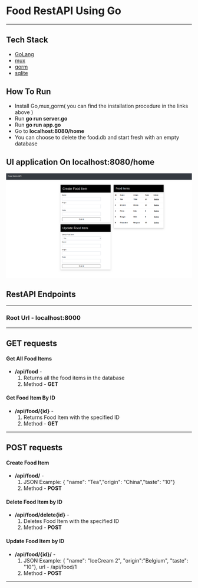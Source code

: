# Food RestAPI Using Go
****************************************************
## Tech Stack
* [GoLang](https://golang.org/)
* [mux](https://github.com/gorilla/mux)
* [gorm](https://github.com/jinzhu/gorm)
* [sqlite](https://www.sqlite.org/index.html)

## How To Run

* Install Go,mux,gorm( you can find the installation procedure in the links above )
* Run **go run server.go**
* Run **go run app.go**
* Go to **localhost:8080/home**
* You can choose to delete the food.db and start fresh with an empty database

## UI application On **localhost:8080/home** 
![ScreenShot](https://github.com/sayamss/Food-API/blob/master/screenshot/Screenshot%20from%202020-01-13%2022-12-48.png)

## RestAPI Endpoints
****************************************************
### Root Url - localhost:8000

****************************************************
## GET requests

#### Get All Food Items
* **/api/food** - 
  1. Returns all the food items in the database
  2. Method - **GET**

#### Get Food Item By ID
* **/api/food/{id}** -
  1. Returns Food Item with the specified ID
  2. Method - **GET**
  
****************************************************
## POST requests

#### Create Food Item
* **/api/food/** -
  1. JSON Example: { 	"name": "Tea","origin": "China","taste": "10"}
  2. Method - **POST**

#### Delete Food Item by ID
* **/api/food/delete{id}** -
  1. Deletes Food Item with the specified ID
  2. Method - **POST**

#### Update Food Item by ID
* **/api/food/{id}/** -
  1. JSON Example: { "name": "IceCream 2", "origin":"Belgium", "taste": "10"}, url - /api/food/1
  2. Method - **POST**
****************************************************
  
  
